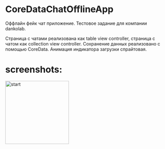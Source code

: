 # CoreDataChatOfflineApp

Оффлайн фейк чат приложение. Тестовое задание для компании dankolab.

Страница с чатами реализована как table view controller, страница с чатом как collection view controller. 
Сохранение данных реализовано с помощью CoreData. Анимация индикатора загрузки спрайтовая.

# screenshots:
<img src="https://user-images.githubusercontent.com/60662201/117642319-cfd1b980-b18f-11eb-8970-e81bdf4ab92f.png" alt="start" width="200">
